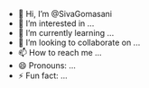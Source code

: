 - 👋 Hi, I’m @SivaGomasani
- 👀 I’m interested in ...
- 🌱 I’m currently learning ...
- 💞️ I’m looking to collaborate on ...
- 📫 How to reach me ...
- 😄 Pronouns: ...
- ⚡ Fun fact: ...

<!---
SivaGomasani/SivaGomasani is a ✨ special ✨ repository because its `README.md` (this file) appears on your GitHub profile.
You can click the Preview link to take a look at your changes.
--->
